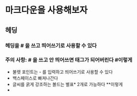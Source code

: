 # 마크다운을 사용해보자
## 헤딩
### 헤딩을 # 을 쓰고 띄어쓰기로 사용할 수 있다
### 주의 사항: # 을 쓰고 안 띄어쓰면 태그가 되어버린다 #이렇게
- 불렛 포인트는 - 를 입력하고 띄어쓰기로 사용할 수 있다
- 백스페이스로 빠져나간다
- 글씨를 굵게 강조하는 볼드는 별표* 2개로 가능하다 **이렇게
- 